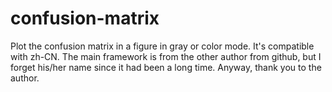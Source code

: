 # confusion-matrix
Plot the confusion matrix in a figure in gray or color mode. It's compatible with zh-CN.
The main framework is from the other author from github, but I forget his/her name since it had been a long time. Anyway, thank you to the author.

